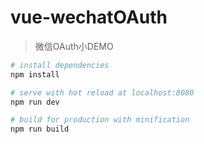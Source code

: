 # vue-wechatOAuth

> 微信OAuth小DEMO

``` bash
# install dependencies
npm install

# serve with hot reload at localhost:8080
npm run dev

# build for production with minification
npm run build

